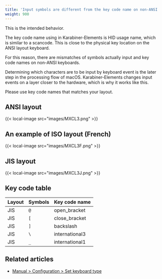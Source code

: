 ```yaml
---
title: 'Input symbols are different from the key code name on non-ANSI keyboards'
weight: 900
---
```


This is the intended behavior.

The key code name using in Karabiner-Elements is HID usage name, which is similar to a scancode.
This is close to the physical key location on the ANSI layout keyboard.

For this reason, there are mismatches of symbols actually input and key code names on non-ANSI keyboards.

Determining which characters are to be input by keyboard event is the later step in the processing flow of macOS.
Karabiner-Elements changes input events on a layer closer to the hardware, which is why it works like this.

Please use key code names that matches your layout.

## ANSI layout

{{< local-image src="images/MXCL3.png" >}}

## An example of ISO layout (French)

{{< local-image src="images/MXCL3F.png" >}}

## JIS layout

{{< local-image src="images/MXCL3J.png" >}}

## Key code table

| Layout | Symbols | Key code name  |
| ------ | ------- | -------------- |
| JIS    | `@`     | open_bracket   |
| JIS    | `[`     | close_bracket  |
| JIS    | `]`     | backslash      |
| JIS    | `\`     | international3 |
| JIS    | `_`     | international1 |

## Related articles

-   [Manual > Configuration > Set keyboard type](/docs/manual/configuration/configure-keyboard-type/)
